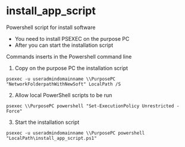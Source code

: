 # install_app_script
Powershell script for install software

* You need to install PSEXEC on the purpose PC
* After you can start the installation script

Commands inserts in the Powershell command line
1. Copy on the purpose PC the installation script
```
psexec -u useradmindomainname \\PurposePC "NetworkFolderpathWithNewSoft" LocalPath /S
```
2. Allow local PowerShell scripts to be run
```
psexec \\PurposePC powershell "Set-ExecutionPolicy Unrestricted -Force"
```
3. Start the installation script
```
psexec -u useradmindomainname \\PurposePC powershell "LocalPath\install_app_script.ps1"
```
